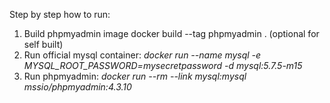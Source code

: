 Step by step how to run:

1. Build phpmyadmin image docker build --tag phpmyadmin . (optional for self built)
2. Run official mysql container: *docker run --name mysql -e MYSQL_ROOT_PASSWORD=mysecretpassword -d mysql:5.7.5-m15*
3. Run phpmyadmin: *docker run --rm --link mysql:mysql mssio/phpmyadmin:4.3.10*
